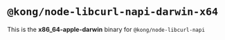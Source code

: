 # `@kong/node-libcurl-napi-darwin-x64`

This is the **x86_64-apple-darwin** binary for `@kong/node-libcurl-napi`
